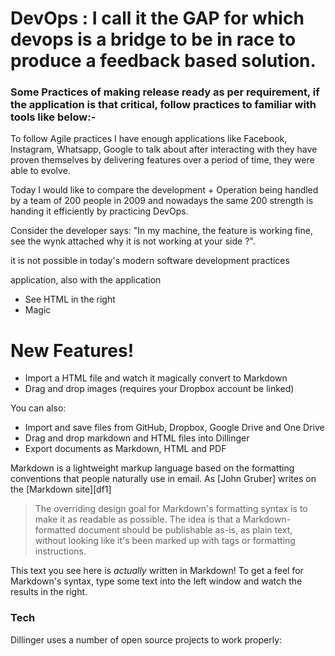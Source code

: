 # DevOps : I call it the GAP for which devops is a bridge to be in race to produce a feedback based solution.

### Some Practices of making release ready as per requirement, if the application is that critical, follow practices to familiar with tools like below:-

To follow Agile practices I have enough applications like Facebook, Instagram, Whatsapp, Google to talk about after interacting with they have proven themselves by delivering features over a period of time, they were able to evolve.

Today I would like to compare the development + Operation being handled by a team of 200 people in 2009 and nowadays the same 200 strength is handing it efficiently by practicing DevOps.

Consider the developer says: "In my machine, the feature is working fine, see the wynk attached why it is not working at your side ?".

it is not possible in today's modern software development practices  




 application, also with the application 
  - See HTML in the right
  - Magic

# New Features!

  - Import a HTML file and watch it magically convert to Markdown
  - Drag and drop images (requires your Dropbox account be linked)


You can also:
  - Import and save files from GitHub, Dropbox, Google Drive and One Drive
  - Drag and drop markdown and HTML files into Dillinger
  - Export documents as Markdown, HTML and PDF

Markdown is a lightweight markup language based on the formatting conventions that people naturally use in email.  As [John Gruber] writes on the [Markdown site][df1]

> The overriding design goal for Markdown's
> formatting syntax is to make it as readable
> as possible. The idea is that a
> Markdown-formatted document should be
> publishable as-is, as plain text, without
> looking like it's been marked up with tags
> or formatting instructions.

This text you see here is *actually* written in Markdown! To get a feel for Markdown's syntax, type some text into the left window and watch the results in the right.

### Tech

Dillinger uses a number of open source projects to work properly:

